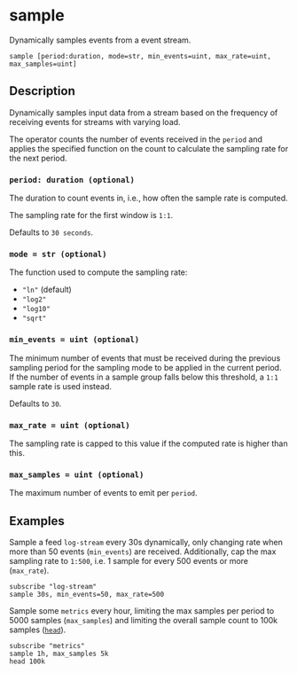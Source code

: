 # sample

Dynamically samples events from a event stream.

```tql
sample [period:duration, mode=str, min_events=uint, max_rate=uint, max_samples=uint]
```

## Description

Dynamically samples input data from a stream based on the frequency of
receiving events for streams with varying load.

The operator counts the number of events received in the `period` and applies
the specified function on the count to calculate the sampling rate for the next
period.

### `period: duration (optional)`

The duration to count events in, i.e., how often the sample rate is computed.

The sampling rate for the first window is `1:1`.

Defaults to `30 seconds`.

### `mode = str (optional)`

The function used to compute the sampling rate:

- `"ln"` (default)
- `"log2"`
- `"log10"`
- `"sqrt"`

### `min_events = uint (optional)`

The minimum number of events that must be received during the previous sampling
period for the sampling mode to be applied in the current period. If the number
of events in a sample group falls below this threshold, a `1:1` sample rate is
used instead.

Defaults to `30`.

### `max_rate = uint (optional)`

The sampling rate is capped to this value if the computed rate is higher than this.

### `max_samples = uint (optional)`

The maximum number of events to emit per `period`.

## Examples

Sample a feed `log-stream` every 30s dynamically, only changing rate when more
than 50 events (`min_events`) are received. Additionally, cap the max sampling
rate to `1:500`, i.e. 1 sample for every 500 events or more (`max_rate`).

```tql
subscribe "log-stream" 
sample 30s, min_events=50, max_rate=500
```
Sample some `metrics` every hour, limiting the max samples per period to 5000
samples (`max_samples`) and limiting the overall sample count to 100k samples
([`head`](head.md)).

```tql
subscribe "metrics" 
sample 1h, max_samples 5k
head 100k
```
